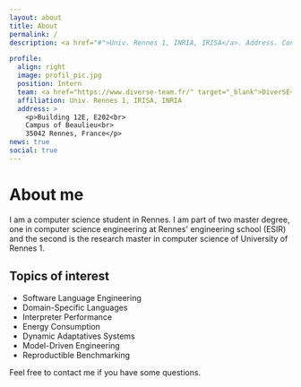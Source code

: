 ```yaml
---
layout: about
title: About
permalink: /
description: <a href="#">Univ. Rennes 1, INRIA, IRISA</a>. Address. Contacts. Moto. Etc.

profile:
  align: right
  image: profil_pic.jpg
  position: Intern
  team: <a href="https://www.diverse-team.fr/" target="_blank">DiverSE</a>
  affiliation: Univ. Rennes 1, IRISA, INRIA
  address: >
    <p>Building 12E, E202<br>
    Campus of Beaulieu<br>
    35042 Rennes, France</p>
news: true
social: true
---
```


# About me
I am a computer science student in Rennes. I am part of two master degree, one in computer science engineering at Rennes' engineering school (ESIR) and the second is the research master in computer science of University of Rennes 1.

## Topics of interest
 - Software Language Engineering
 - Domain-Specific Languages
 - Interpreter Performance
 - Energy Consumption
 - Dynamic Adaptatives Systems
 - Model-Driven Engineering
 - Reproductible Benchmarking

Feel free to contact me if you have some questions.
